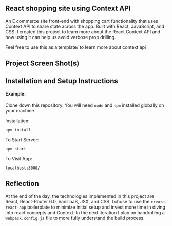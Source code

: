## React shopping site using Context API

An E commerce site front-end with shopping cart functionality that uses Context API to share state across the app. Built with React, JavaScript, and CSS. I created this project to learn more about the React Context API and how using it can help us avoid verbose prop drilling.

Feel free to use this as a template/ to learn more about context api

## Project Screen Shot(s)



## Installation and Setup Instructions

#### Example:  

Clone down this repository. You will need `node` and `npm` installed globally on your machine.  

Installation:

`npm install`  

To Start Server:

`npm start`  

To Visit App:

`localhost:3000/`  

## Reflection




At the end of the day, the technologies implemented in this project are React, React-Router 6.0, VanillaJS, JSX, and CSS. I chose to use the `create-react-app` boilerplate to minimize initial setup and invest more time in diving into react concepts and Context. In the next iteration I plan on handrolling a `webpack.config.js` file to more fully understand the build process.